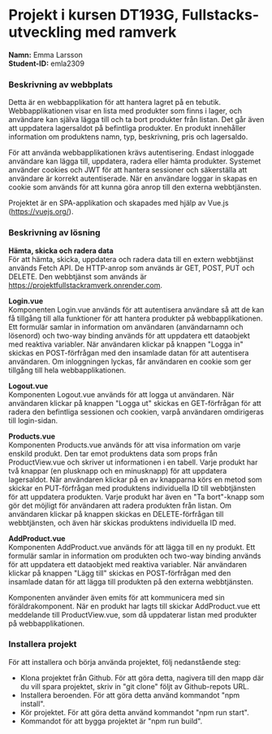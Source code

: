 # Projekt i kursen DT193G, Fullstacks-utveckling med ramverk
**Namn:** Emma Larsson\
**Student-ID:** emla2309

### Beskrivning av webbplats
Detta är en webbapplikation för att hantera lagret på en tebutik. Webbapplikationen visar en lista med produkter som finns i lager, och användare kan själva lägga till och ta bort produkter från listan. Det går även att uppdatera lagersaldot på befintliga produkter. En produkt innehåller information om produktens namn, typ, beskrivning, pris och lagersaldo.

För att använda webbapplikationen krävs autentisering. Endast inloggade användare kan lägga till, uppdatera, radera eller hämta produkter. Systemet använder cookies och JWT för att hantera sessioner och säkerställa att användare är korrekt autentiserade. När en användare loggar in skapas en cookie som används för att kunna göra anrop till den externa webbtjänsten.

Projektet är en SPA-applikation och skapades med hjälp av Vue.js (https://vuejs.org/).

### Beskrivning av lösning
**Hämta, skicka och radera data**\
För att hämta, skicka, uppdatera och radera data till en extern webbtjänst används Fetch API. De HTTP-anrop som används är GET, POST, PUT och DELETE. Den webbtjänst som används är https://projektfullstackramverk.onrender.com.

**Login.vue**\
Komponenten Login.vue används för att autentisera användare så att de kan få tillgång till alla funktioner för att hantera produkter på webbapplikationen. Ett formulär samlar in information om användaren (användarnamn och lösenord) och two-way binding används för att uppdatera ett dataobjekt med reaktiva variabler. När användaren klickar på knappen "Logga in" skickas en POST-förfrågan med den insamlade datan för att autentisera användaren. Om inloggningen lyckas, får användaren en cookie som ger tillgång till hela webbapplikationen.

**Logout.vue**\
Komponenten Logout.vue används för att logga ut användaren. När användaren klickar på knappen "Logga ut" skickas en GET-förfrågan för att radera den befintliga sessionen och cookien, varpå användaren omdirigeras till login-sidan.

**Products.vue**\
Komponenten Products.vue används för att visa information om varje enskild produkt. Den tar emot produktens data som props från ProductView.vue och skriver ut informationen i en tabell. Varje produkt har två knappar (en plusknapp och en minusknapp) för att uppdatera lagersaldot. När användaren klickar på en av knapparna körs en metod som skickar en PUT-förfrågan med produktens individuella ID till webbtjänsten för att uppdatera produkten. Varje produkt har även en "Ta bort"-knapp som gör det möjligt för användaren att radera produkten från listan. Om användaren klickar på knappen skickas en DELETE-förfrågan till webbtjänsten, och även här skickas produktens individuella ID med.

**AddProduct.vue**\
Komponenten AddProduct.vue används för att lägga till en ny produkt. Ett formulär samlar in information om produkten och two-way binding används för att uppdatera ett dataobjekt med reaktiva variabler. När användaren klickar på knappen "Lägg till" skickas en POST-förfrågan med den insamlade datan för att lägga till produkten på den externa webbtjänsten.

Komponenten använder även emits för att kommunicera med sin föräldrakomponent. När en produkt har lagts till skickar AddProduct.vue ett meddelande till ProductView.vue, som då uppdaterar listan med produkter på webbapplikationen.

### Installera projekt

För att installera och börja använda projektet, följ nedanstående steg:
* Klona projektet från Github. För att göra detta, nagivera till den mapp där du vill spara projektet, skriv in "git clone" följt av Github-repots URL.
* Installera beroenden. För att göra detta använd kommandot "npm install".
* Kör projektet. För att göra detta använd kommandot "npm run start".
* Kommandot för att bygga projektet är "npm run build".